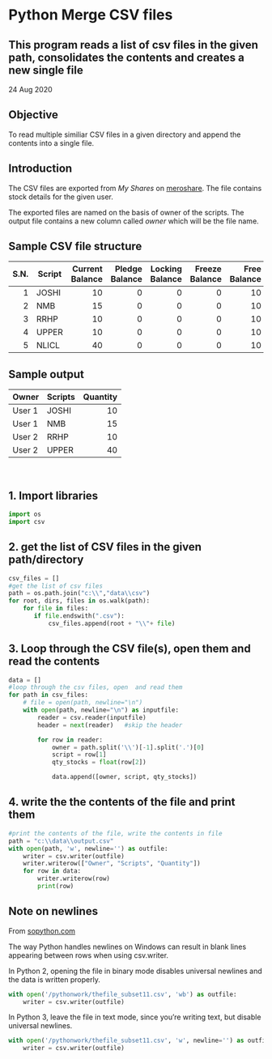 # Python Merge CSV files

## This program reads a list of csv files in the given path, consolidates the contents and creates a new single file

24 Aug 2020

## Objective

To read multiple similiar CSV files in a given directory and append the contents into a single file.

## Introduction

The CSV files are exported from *My Shares* on [meroshare][2]. The file contains stock details for the given user.

The exported files are named on the basis of owner of the scripts. The output file contains a new column called *owner* which will be the file name.

## Sample CSV file structure

| S.N. | Script | Current Balance | Pledge Balance | Locking Balance| Freeze Balance | Free Balance | Demat Pending | Remarks |
| ---: | --- | ---: | ---: |---: |---: |---: |---: |--- |
| 1 | JOSHI | 10 | 0 | 0 | 0 | 10 | 0 | |
| 2 | NMB | 15 | 0 | 0 | 0 | 10 | 0 | |
| 3 | RRHP | 10 | 0 | 0 | 0 | 10 | 0 | |
| 4 | UPPER | 10 | 0 | 0 | 0 | 10 | 0 | |
| 5 | NLICL | 40 | 0 | 0 | 0 | 10 | 0 | |

## Sample output

|Owner | Scripts | Quantity |
| --- | --- | ---: |
| User 1 | JOSHI | 10 |
| User 1 | NMB |  15 |
| User 2 | RRHP | 10 |
| User 2 | UPPER | 40 |

<br>

## 1. Import libraries

```python
import os
import csv
```

## 2. get the list of CSV files in the given path/directory

```python
csv_files = []
#get the list of csv files
path = os.path.join("c:\\","data\\csv")
for root, dirs, files in os.walk(path):
    for file in files:
       if file.endswith(".csv"):
           csv_files.append(root + "\\"+ file)
```

## 3. Loop through the CSV file(s), open them and read the contents

```python
data = []
#loop through the csv files, open  and read them
for path in csv_files:
    # file = open(path, newline="\n")
    with open(path, newline="\n") as inputfile:
        reader = csv.reader(inputfile)
        header = next(reader)   #skip the header

        for row in reader:
            owner = path.split('\\')[-1].split('.')[0]
            script = row[1]
            qty_stocks = float(row[2])

            data.append([owner, script, qty_stocks])
```

## 4. write the  the contents of the file and print them

```python
#print the contents of the file, write the contents in file
path = "c:\\data\\output.csv"
with open(path, 'w', newline='') as outfile:
    writer = csv.writer(outfile)
    writer.writerow(["Owner", "Scripts", "Quantity"])
    for row in data:
        writer.writerow(row)
        print(row)

```

## Note on newlines

From [sopython.com][1]

The way Python handles newlines on Windows can result in blank lines appearing between rows when using csv.writer.

In Python 2, opening the file in binary mode disables universal newlines and the data is written properly.

```python
with open('/pythonwork/thefile_subset11.csv', 'wb') as outfile:
    writer = csv.writer(outfile)
```

In Python 3, leave the file in text mode, since you’re writing text, but disable universal newlines.

```python
with open('/pythonwork/thefile_subset11.csv', 'w', newline='') as outfile:
    writer = csv.writer(outfile)
```

[1]: https://sopython.com/canon/97/writing-csv-adds-blank-lines-between-rows
[2]: https://meroshare.com.np